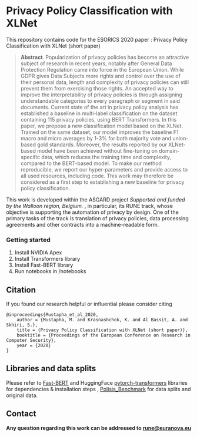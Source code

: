 # Privacy Policy Classification with XLNet

This repository contains code for the ESORICS 2020 paper : Privacy Policy Classification with XLNet (short paper)

> <b>Abstract</b>. Popularization of privacy policies has become an attractive subject of research in recent years, notably after General Data Protection Regulation came into force in the European Union. While GDPR gives Data Subjects more rights and control over the use of their personal data, length and complexity of privacy policies can still prevent them from exercising those rights. An accepted way to improve the interpretability of privacy policies is through assigning understandable categories to every paragraph or segment in said documents. Current state of the art in privacy policy analysis has established a baseline in multi-label classification on the dataset containing 115 privacy policies, using BERT Transformers. In this paper, we propose a new classification model based on the XLNet. Trained on the same dataset, our model improves the baseline F1 macro and micro averages by 1-3\% for both majority vote and union-based gold standards. Moreover, the results reported by our XLNet-based model have been achieved without fine-tuning on domain-specific data, which reduces the training time and complexity, compared to the BERT-based model. To make our method reproducible, we report our hyper-parameters and provide access to all used resources, including code. This work may therefore be considered as a first step to establishing a new baseline for privacy policy classification.

This work is developed within the ASGARD project *Supported and funded by the Walloon region, Belgium.* , in particular, its RUNE track, whose objective is supporting the automation of privacy by design. One of the primary tasks of the track is translation of privacy policies, data processing agreements and other contracts into a machine-readable form.

### Getting started
1. Install NVIDIA Apex
2. Install Transformers library
3. Install Fast-BERT library
4. Run notebooks in /notebooks

## Citation

If you found our research helpful or influential please consider citing

    @inproceedings{Mustapha_et_al_2020,
        author = {Mustapha, M. and Krasnashchok, K. and Al Bassit, A. and Skhiri, S.},
        title = {Privacy Policy Classification with XLNet (short paper)},
        booktitle = {Proceedings of the European Conference on Research in Computer Security},
        year = {2020}
    }


## Libraries and data splits

Please refer to [Fast-BERT](https://github.com/kaushaltrivedi/fast-bert) and HuggingFace [pytorch-transformers](https://github.com/huggingface/pytorch-transformers) libraries for dependencies & installation steps , [Polisis_Benchmark](https://github.com/SmartDataAnalytics/Polisis_Benchmark) for data splits and original data.


## Contact
**Any question regarding this work can be addressed to rune@euranova.eu**

